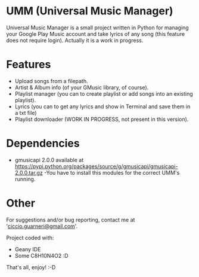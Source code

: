 UMM (Universal Music Manager)
===

Universal Music Manager is a small project written in Python for managing your Google Play Music account
and take lyrics of any song (this feature does not require login). Actually it is a work in progress. 

Features
===

- Upload songs from a filepath.
- Artist & Album info (of your GMusic library, of course).
- Playlist manager (you can to create playlist or add songs into an existing playlist).
- Lyrics (you can to get any lyrics and show in Terminal and save them in a txt file)
- Playlist downloader (WORK IN PROGRESS, not present in this version).

Dependencies
===

- gmusicapi 2.0.0 available at https://pypi.python.org/packages/source/g/gmusicapi/gmusicapi-2.0.0.tar.gz
-You have to install this modules for the correct UMM's running.

Other
===

For suggestions and/or bug reporting, contact me at 'ciccio.guarneri@gmail.com'.

Project coded with:
- Geany IDE
- Some C8H10N4O2 :D


That's all, enjoy! :-D



